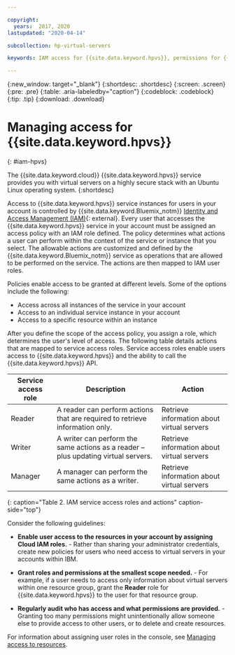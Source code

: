 ```yaml
---

copyright:
  years:  2017, 2020
lastupdated: "2020-04-14"

subcollection: hp-virtual-servers

keywords: IAM access for {{site.data.keyword.hpvs}}, permissions for {{site.data.keyword.hpvs}}, identity and access management for {{site.data.keyword.hpvs}}, roles for {{site.data.keyword.hpvs}}, actions for {{site.data.keyword.hpvs}}, assigning access for {{site.data.keyword.hpvs}}

---
```


{:new_window: target="_blank"}
{:shortdesc: .shortdesc}
{:screen: .screen}
{:pre: .pre}
{:table: .aria-labeledby="caption"}
{:codeblock: .codeblock}
{:tip: .tip}
{:download: .download}


# Managing access for {{site.data.keyword.hpvs}}
{: #iam-hpvs}

The {{site.data.keyword.cloud}} {{site.data.keyword.hpvs}} service provides you with virtual servers on a highly
secure stack with an Ubuntu Linux operating system.
{:shortdesc}

Access to {{site.data.keyword.hpvs}} service instances for users in your account is controlled by {{site.data.keyword.Bluemix_notm}} [Identity and Access Management (IAM)](https://cloud.ibm.com/docs/account?topic=account-iamoverview){: external}. Every user that accesses the {{site.data.keyword.hpvs}} service in your account must be assigned an access policy with an IAM role defined. The policy determines what actions a user can perform within the context of the service or instance that you select. The allowable actions are customized and defined by the {{site.data.keyword.Bluemix_notm}} service as operations that are allowed to be performed on the service. The actions are then mapped to IAM user roles.

Policies enable access to be granted at different levels. Some of the options include the following:

* Access across all instances of the service in your account
* Access to an individual service instance in your account
* Access to a specific resource within an instance

After you define the scope of the access policy, you assign a role, which determines the user's level of access.
The following table details actions that are mapped to service access roles. Service access roles enable users access to {{site.data.keyword.hpvs}} and the ability to call the {{site.data.keyword.hpvs}} API.

| Service access role | Description | Action |
|-------|-----------------------|-------------|
| Reader | A reader can perform actions that are required to retrieve information only. | Retrieve information about virtual servers |
| Writer | A writer can perform the same actions as a reader – plus updating virtual servers. | Retrieve information about virtual servers |
| Manager | A manager can perform the same actions as a writer. | Retrieve information about virtual servers |
{: caption="Table 2. IAM service access roles and actions" caption-side="top"}

Consider the following guidelines:

* **Enable user access to the resources in your account by assigning Cloud IAM roles.** -
Rather than sharing your administrator credentials, create new policies for users who
need access to virtual servers in your accounts within IBM.

* **Grant roles and permissions at the smallest scope needed.** -
For example, if a user needs to access only information about virtual servers within one resource group,
grant the **Reader** role for {{site.data.keyword.hpvs}} to the user for that resource
group.

* **Regularly audit who has access and what permissions are provided.** -
Granting too many permissions might unintentionally allow someone else to
provide access to other users, or to delete and create resources.

For information about assigning user roles in the console, see [Managing access to resources](/docs/iam?topic=iam-iammanidaccser#iammanidaccser).
